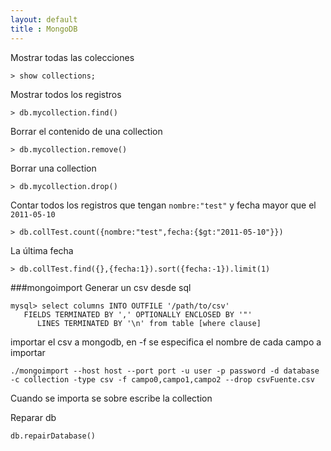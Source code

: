 ```yaml
--- 
layout: default
title : MongoDB
---
```

Mostrar todas las colecciones

	> show collections;

Mostrar todos los registros

	> db.mycollection.find()

Borrar el contenido de una collection 

	> db.mycollection.remove()

Borrar una collection 

	> db.mycollection.drop()

Contar todos los registros que tengan `nombre:"test"` y fecha mayor que el `2011-05-10`

	> db.collTest.count({nombre:"test",fecha:{$gt:"2011-05-10"}})

La última fecha 

	> db.collTest.find({},{fecha:1}).sort({fecha:-1}).limit(1)

###mongoimport
Generar un csv desde sql 

	mysql> select columns INTO OUTFILE '/path/to/csv' 
	   FIELDS TERMINATED BY ',' OPTIONALLY ENCLOSED BY '"'
	      LINES TERMINATED BY '\n' from table [where clause]

importar el csv a mongodb, en -f se especifica el nombre de cada campo a importar 

	./mongoimport --host host --port port -u user -p password -d database -c collection -type csv -f campo0,campo1,campo2 --drop csvFuente.csv 

Cuando se importa se sobre escribe la collection 

Reparar db 

	db.repairDatabase()
